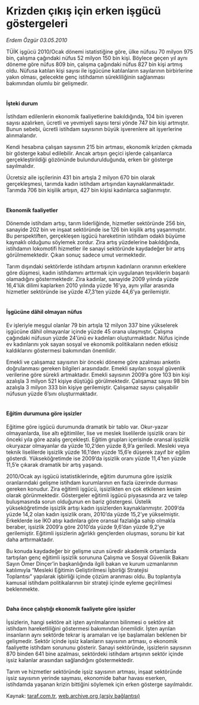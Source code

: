 # Krizden çıkış için erken işgücü göstergeleri

*Erdem Özgür  03.05.2010*

<div class="yazi"><p>TÜİK işgücü 2010/Ocak dönemi istatistiğine göre, ülke nüfusu 70 milyon 975 bin, çalışma çağındaki nüfus 52 milyon 150 bin kişi. Böylece geçen yıl aynı döneme göre nüfus 809 bin, çalışma çağındaki nüfus 827 bin kişi artmış oldu. Nüfusa katılan kişi sayısı ile işgücüne katılanların sayılarının birbirlerine yakın olması, gelecekte genç istihdamın sürekliliğinin sağlanması bakımından olumlu bir gelişmedir.</p>
<h4><br/>İşteki durum</h4>
<p>İstihdam edilenlerin ekonomik faaliyetlerine bakıldığında, 104 bin işveren sayısı azalırken, ücretli ve yevmiyeli sayısı tersi yönde 747 bin kişi artmıştır. Bunun sebebi, ücretli istihdam sayısının büyük işverenlere ait işyerlerine alınmalarıdır. </p>
<p>Kendi hesabına çalışan sayısının 215 bin artması, ekonomik krizden çıkmada bir gösterge kabul edilebilir. Ancak artışın geçici işlerde çalışanlarca gerçekleştirildiği gözönünde bulundurulduğunda, erken bir gösterge sayılmalıdır. </p>
<p>Ücretsiz aile işçilerinin 431 bin artışla 2 milyon 670 bin olarak gerçekleşmesi, tarımda kadın istihdam artışından kaynaklanmaktadır. Tarımda 706 bin kişilik artışın, 427 bin kişisi kadınlarca sağlanmıştır. </p>
<h4><br/>Ekonomik faaliyetler</h4>
<p>Dönemde istihdam artışı, tarım liderliğinde, hizmetler sektöründe 256 bin, sanayide 202 bin ve inşaat sektöründe ise 126 bin kişilik artış yaşanmıştır. Bu perspektiften, gerçekleşen işgücü hareketinin istihdam odaklı büyüme kaynaklı olduğunu söylemek zordur. Zira artış yüzdelerine bakıldığında, istihdamın lokomotifi hizmetler ile sanayi sektöründe kaydadeğer bir artış görülmemektedir. Çıkan sonuç sadece umut vermektedir. </p>
<p>Tarım dışındaki sektörlerde istihdam artışının kadınların oranının erkeklere göre düşmesi, kadın istihdamını arttırmak için uygulanan teşviklerin başarılı olamadığını göstermektedir. Zira kadınlar, sanayide 2009 yılında yüzde 16,4’lük dilimi kaplarken 2010 yılında yüzde 16’ya, aynı yıllar arasında hizmetler sektöründe ise yüzde 47,3’ten yüzde 44,6’ya gerilemiştir. </p>
<h4><br/>İşgücüne dâhil olmayan nüfus</h4>
<p>Ev işleriyle meşgul olanlar 79 bin artışla 12 milyon 337 bine yükselerek işgücüne dâhil olmayanlar içinde yüzde 45 orana ulaşmıştır. Çalışma çağındaki nüfusun yüzde 24’ünü ev kadınları oluşturmaktadır. Nüfus içinde ev kadınlarını yok sayan sosyal ve ekonomik politikaların neden etkisiz kaldıklarını göstermesi bakımından önemlidir. </p>
<p>Emekli ve çalışamaz sayısının bir önceki döneme göre azalması anketin doğrulanması gereken bilgileri arasındadır. Emekli sayıları sosyal güvenlik verilerine göre sürekli artmaktadır. Emekli sayısının 2009’a göre 103 bin kişi azalışla 3 milyon 521 kişiye düştüğü görülmektedir. Çalışamaz sayısı 98 bin azalışla 3 milyon 333 bin kişiye gerilemiştir. Çalışamaz sayısı çalışabilir nüfusun yüzde 6’sını oluşturmaktadır.</p>
<h4><br/>Eğitim durumuna göre işsizler</h4>
<p>Eğitime göre işgücü durumunda dramatik bir tablo var. Okur-yazar olmayanlarda, lise altı eğitimliler, lise ve meslek liselilerde işsizlik oranı bir önceki yıla göre azalış gerçekleşti. Eğitim grupları içerisinde oransal işsizlik okuryazar olmayanlar da yüzde 10,2’den yüzde 8,9’a geriledi. Mesleki veya teknik liselilerde işsizlik yüzde 16,1’den yüzde 15,6’e düşerek zayıf bir eğilim gösterdi. Yükseköğretimde ise 2009’da işsizlik oranı yüzde 11,4’ten yüzde 11,5’e çıkarak dramatik bir artış yaşandı.</p>
<p>2010/Ocak ayı işgücü istatistiklerinde, eğitim durumuna göre işsizlik oranlarındaki gelişme istihdam kurumlarının en fazla üzerinde durması gereken konudur. Zira eğitimli işgücü, işsizlikten en çok etkilenen kesim olarak görünmektedir. Göstergeler eğitimli işgücü piyasasında arz ve talep buluşmasında sorun olduğunun en bariz göstergesi. Üstelik yükseköğretimde işsizlik artışı kadın işsizlerden kaynaklanmıştır. 2009’da yüzde 14,2 olan kadın işsizlik oranı, 2010’da yüzde 15,2’ye yükselmiştir. Erkeklerde ise İKO atışı kadınlara göre oransal fazlalığa sahip olmakla beraber, işsizlik 2009’a göre 2010’da yüzde 9,6’dan yüzde 9,2’ye gerilemiştir. Eğitimli işsizlerin ağırlıklı gençlerden oluşması, sorunu bir kat daha arttırmaktadır.</p>
<p>Bu konuda kaydadeğer bir gelişme uzun süredir akademik ortamlarda tartışılan genç eğitimli işsizlik sorununa Çalışma ve Sosyal Güvenlik Bakanı Sayın Ömer Dinçer’in başkanlığında ilgili bakan ve kurum uzmanlarının katılımıyla “Mesleki Eğitimin Geliştirilmesi İşbirliği Stratejisi Toplantısı” yapılarak işbirliği içinde çözüm aranması oldu. Bu toplantıyla kamusal istihdam politikalarının bir strateji içinde eyleme geçirilmesi beklenmekte.</p>
<h4><br/>Daha önce çalıştığı ekonomik faaliyete göre işsizler</h4>
<p>İşsizlerin, hangi sektöre ait işten ayrılmalarının bilinmesi o sektöre ait istihdam hareketliliğini göstermesi bakımından önemlidir. İşten ayrılan insanların aynı sektörde tekrar iş aramaları ve işe başlamaları beklenen bir gelişmedir. Sektör içinde işsiz kalanların sayısının artması, o ekonomik faaliyette istihdam sorununu gösterir. Sanayi sektöründe, işsizlerin sayısının 870 binden 641 bine azalması, sektördeki istihdam artışının sektör içinde işsiz kalanlar arasından sağlandığını göstermektedir. </p>
<p>Tarım ve hizmetler sektöründe işsiz sayısının artması, inşaat sektöründe işsiz sayısının yerinde sayması, ekonomide bahar havası eserken, istihdamda yaşanan krizin bittiğini söylemek için erken gösterge sayılmalıdır.</p></div>

Kaynak: [taraf.com.tr](http://www.taraf.com.tr:80/erdem-ozgur/makale-krizden-cikis-icin-erken-isgucu-gostergeleri.htm), [web.archive.org (arşiv bağlantısı)](http://web.archive.org/web/20100505001502/http://www.taraf.com.tr:80/erdem-ozgur/makale-krizden-cikis-icin-erken-isgucu-gostergeleri.htm)
